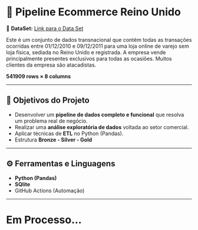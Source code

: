 # 🧾 Pipeline Ecommerce Reino Unido

🔗 **DataSet:** [Link para o Data Set](https://www.kaggle.com/datasets/carrie1/ecommerce-data/data)


Este é um conjunto de dados transnacional que contém todas as transações ocorridas entre 01/12/2010 e 09/12/2011 para uma loja online de varejo sem loja física, sediada no Reino Unido e registrada. A empresa vende principalmente presentes exclusivos para todas as ocasiões. Muitos clientes da empresa são atacadistas.

**541909 rows × 8 columns**

---
## 🎯 Objetivos do Projeto
- Desenvolver um **pipeline de dados completo e funcional** que resolva um problema real de negócio.
- Realizar uma **análise exploratória de dados** voltada ao setor comercial.  
- Aplicar técnicas de **ETL** no Python (Pandas).
- Estrutura **Bronze - Silver - Gold**

---

## ⚙️ Ferramentas e Linguagens
- **Python (Pandas)**
- **SQlite**
- GitHub Actions (Automação)
---

# **Em Processo...**
